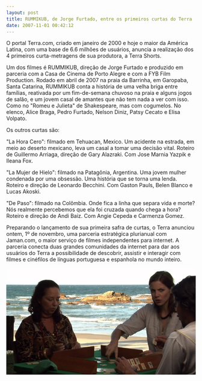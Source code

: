 ```yaml
---
layout: post
title: RUMMIKUB, de Jorge Furtado, entre os primeiros curtas do Terra
date: 2007-11-01 00:42:12
---
```

O portal Terra.com, criado em janeiro de 2000 e hoje o maior da América Latina, com uma base de 6.6 milhões de usuários, anuncia a realização dos 4 primeiros curta-metragens de sua produtora, a Terra Shorts.

Um dos filmes é RUMMIKUB, direção de Jorge Furtado e produzido em parceria com a Casa de Cinema de Porto Alegre e com a FYB Film Production. Rodado em abril de 2007 na praia da Barrinha, em Garopaba, Santa Catarina, RUMMIKUB conta a história de uma velha briga entre famílias, reativada por um fim-de-semana chuvoso na praia e alguns jogos de salão, e um jovem casal de amantes que não tem nada a ver com isso. Como no "Romeu e Julieta" de Shakespeare, mas com cogumelos. No elenco, Alice Braga, Pedro Furtado, Nelson Diniz, Patsy Cecato e Elisa Volpato.

Os outros curtas são:

"La Hora Cero": filmado em Tehuacan, Mexico. Um acidente na estrada, em meio ao deserto mexicano, leva um casal a tomar uma decisão vital. Roteiro de Guillermo Arriaga, direção de Gary Alazraki. Com Jose Marnia Yazpik e Ileana Fox.

"La Mujer de Hielo": filmado na Patagônia, Argentina. Uma jovem mulher condenada por uma obsessão. Uma história que se torna uma lenda. Roteiro e direção de Leonardo Becchini. Com Gaston Pauls, Belen Blanco e Lucas Akoski.

"De Paso": filmado na Colômbia. Onde fica a linha que separa vida e morte? Nós realmente percebemos que ela foi cruzada quando chega a hora? Roteiro e direção de Andi Baiz. Com Angie Cepeda e Carmenza Gomez.

Preparando o lançamento de sua primeira safra de curtas, o Terra anunciou ontem, 1º de novembro, uma parceria estratégica plurianual com Jaman.com, o maior serviço de filmes independentes para internet. A parceria conecta duas grandes comunidades da internet para dar aos usuários do Terra a possibilidade de descobrir, assistir e interagir com filmes e cinéfilos de línguas portuguesa e espanhola no mundo inteiro.

![](/uploads/rummi-imgr.jpg)